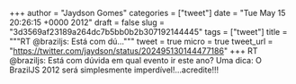 
+++
author = "Jaydson Gomes"
categories = ["tweet"]
date = "Tue May 15 20:26:15 +0000 2012"
draft = false
slug = "3d3569af23189a264dc7b5bb0b2b307192144445"
tags = ["tweet"]
title = """RT @braziljs: Está com dú..."""
tweet = true
micro = true
tweet_url = "https://twitter.com/jaydson/status/202495130144477186"
+++
RT @braziljs: Está com dúvida em qual evento ir este ano? Uma dica: O BrazilJS 2012 será simplesmente imperdível!...acredite!!!
